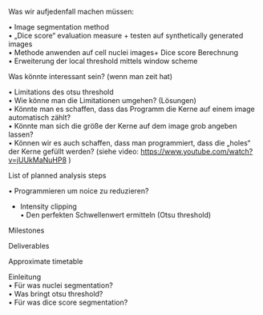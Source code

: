 Was wir aufjedenfall machen müssen:

•	Image segmentation method  
•	„Dice score“ evaluation measure + testen auf synthetically generated images  
•	Methode anwenden auf cell nuclei images+ Dice score Berechnung  
•	Erweiterung der local threshold mittels window scheme  

Was könnte interessant sein? (wenn man zeit hat)

•	Limitations des otsu threshold  
•	Wie könne man die Limitationen umgehen? (Lösungen)  
•	Könnte man es schaffen, dass das Programm die Kerne auf einem image automatisch zählt?  
•	Könnte man sich die größe der Kerne auf dem image grob angeben lassen?  
•	Können wir es auch schaffen, dass man programmiert, dass die „holes“ der Kerne gefüllt werden? (siehe video: https://www.youtube.com/watch?v=jUUkMaNuHP8 )  

List of planned analysis steps

•	Programmieren um noice zu reduzieren?  
- Intensity clipping  
•	Den perfekten Schwellenwert ermitteln (Otsu threshold)  
  

Milestones

Deliverables

Approximate timetable


Einleitung  
•	Für was nuclei segmentation?  
•	Was bringt otsu threshold?  
•	Für was dice score segmentation?   


